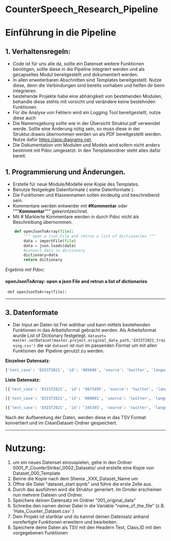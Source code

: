 # CounterSpeech\_Research\_Pipeline

# Einführung in die Pipeline 

## 1. Verhaltensregeln:
- Code ist für uns alle da, sollte ein Datenset weitere Funktionen benötigen, sollte diese in die Pipeline integriert werden und als gecapseltes Modul bereitgestellt und dokumentiert werden.
- In allen erweiterbaren Abschnitten sind Templates bereitgestellt. Nutze diese, denn die Verbindungen sind bereits vorhaben und helfen dir beim integrieren.
- bestehende Projekte habe eine abhängikeit von bestehenden Modulen, behandle diese stehts mit vorsicht und verändere keine bestehnden Funktionen.
- Für die Analyse von Fehlern wird ein Logging Tool bereitgestellt, nutze diese auch
- Die Namensgebung sollte wie in der Übersicht Struktur.pdf verwendet werde. Sollte eine Änderung nötig sein, so muss diese in der Struktur.drawio übernommen werden un als PDF bereitgestellt werden. Nutze dafür https://app.diagrams.net.
- Die Dokumentation von Modulen und Models wird sofern nicht anders bestimmt mit Pdoc umgesetzt. In den Templateordner steht alles dafür bereit.

## 1.  Programmierung und Änderungen.
- Erstelle für neue Module/Modelle eine Kopie des Templates.
- Benutze festgelegte Datenformate ( siehe Datenformate ).
- Die Funktionen und Klassennamen sollen eindeutig und beschreibend sein.
- Kommentare werden entwerder mit **#Kommentar** oder """**Kommentar**""" gekenntzeichnet.
- Mit # Markierte Kommentare werden in durch Pdoc nicht als Beschreibung übernommen.


```python
    def openJsonToArray(file):
        """ open a json File and retrun a list of dictionaries """
        data = importFile(file)
        data = json.loads(data)
		#convert data in dictionary
        dictionary=data
        return dictionary
```

*Ergebnis mit Pdoc:*

####  openJsonToArray: open a json File and retrun a list of dictionaries
	 def openJsonToArray(file):
       





------------

## 3. Datenformate
- Der Input an Daten ist Frei wählbar und kann mittels bestehenden Funktionen in das Arbeitsformat gebracht werden. Als Arbeitsformat wurde List of Dictionary festgelegt.
`dataset= master.setDataset(master.project.original_data_path,'EXIST2021_training.csv')`
die var `dataset` ist nun im passenden Format um mit allen Funktionen der Pipeline genutzt zu werden.



**Einzelner Datensatz:**
```python
{'test_case': 'EXIST2021', 'id': '005696', 'source': 'twitter', 'language': 'es', 'text': '@sofiaxnuez @miiguelrguezz @Brunofdez_ mi polla en una cerda', 'task1': 'sexist', 'task2': 'sexual-violence'}
```

**Liste Datensatz:**
```python
[{'test_case': 'EXIST2021', 'id': '9873495', 'source': 'twitter', 'language': 'es', 'text': '@sofiaxnuez @miiguelrguezz @Brunofdez_ mi polla en una cerda', 'task1': 'sexist', 'task2': 'sexual'}],

[{'test_case': 'EXIST2021', 'id': '000001', 'source': 'twitter', 'language': 'en', 'text': 'She calls herself "anti-feminazi" how about shut the fucking up on your vile commentary on an elderly responsible citizen tu sach muuch ghani baawri-bewdi hai bey https://t.co/ZMxTDwsY5D', 'task1': 'sexist', 'task2': 'ideological-inequality'}],

[{'test_case': 'EXIST2021', 'id': '345345', 'source': 'twitter', 'language': 'es', 'text': '@sofiaxnuez @miiguelrguezz @Brunofdez_ mi polla en una cerda', 'task1': 'sexist', 'task2': 'sexual-violence'}]
```

Nach der Aufbereitung der Daten, werden diese in das TSV Format konvertiert und im CleanDataset-Ordner gespeichert.

------------

# Nutzung:

1. um ein neues Datenset einzuspielen, gehe in den Ordner 0001_P_CounterStrike/_0002_Datasets/ und erstelle eine Kopie von Dataset_000_Template
2. Benne die Kopie nach dem Shema _XXX_Dataset_Name um
3. Öffne die Datei "dataset_start.ipynb" und führe die erste Zelle aus.
4. Durch das ausführen wird die Struktur generiert. Im Ornder erscheinen nun mehrere Dateien und Ordner.
5. Speichere deinen Datensatz im Ordner "001_original_data"
6. Schreibe den namen deiner Datei in die Variable "name_of_the_file" (z.B. 'Hate_Counter_Dataset.csv' )
7. Dein Projekt ist startklar und du kannst deinen Datensatz anhand vorefertigte Funktionen erweitern und bearbeiten.
8. Speichere deine Daten als TSV mit den Headern Text, Class,ID mit den vorgegebenen Funktionen
